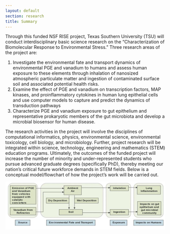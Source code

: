 ```yaml
---
layout: default
section: research
title: Summary
---
```


Through this funded NSF RISE project, Texas Southern University (TSU) will conduct interdisciplinary basic science research on the “Characterization of Biomolecular Response to Environmental Stress.” Three research areas of the project are: 

1.	Investigate the environmental fate and transport dynamics of environmental PGE and vanadium to humans and assess  human exposure to these elements through inhalation  of nanosized atmospheric particulate matter and ingestion of contaminated surface soil and associated potential health risks.
2.	Examine the effect of PGE and vanadium on transcription factors, MAP kinases, and proinflammatory cytokines in human lung   epithelial cells and use computer models to capture and predict the dynamics of transduction pathways
3.	Characterize PGE and vanadium exposure to gut epithelium and representative prokaryotic members of the gut microbiota and develop a microbial biosensor for human disease.

The research activities in the project will involve the disciplines of computational informatics,  physics, environmental science, environmental toxicology, cell biology, and microbiology. Further, project research will be integrated within science, technology, engineering and mathematics (STEM) education programs. Ultimately, the outcomes of the funded project will increase the number of minority and under-represented students who pursue advanced graduate degrees (specifically PhD), thereby meeting our nation’s critical future workforce demands in STEM fields. Below is a conceptual model/flowchart of how the project’s work will be carried out.

![diagram](/images/diagram.png "Diagram")

